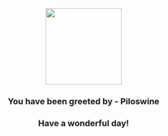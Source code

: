<p align="center">
    <img src="https://raw.githubusercontent.com/PokeAPI/sprites/master/sprites/pokemon/221.png" width="150" height="150">
</p>
<h3 align="center">You have been greeted by - <b>Piloswine</b></h3>
<h3 align="center">Have a wonderful day!</h3>
